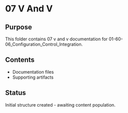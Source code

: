 # 07 V And V

## Purpose
This folder contains 07 v and v documentation for 01-60-06_Configuration_Control_Integration.

## Contents
- Documentation files
- Supporting artifacts

## Status
Initial structure created - awaiting content population.
